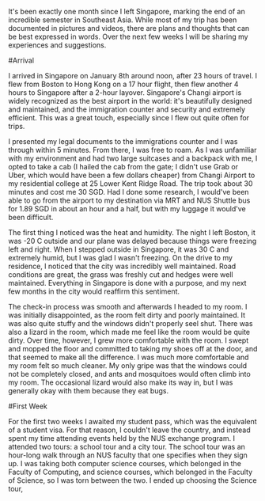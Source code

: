 It's been exactly one month since I left Singapore, marking the end of an incredible semester in Southeast Asia. While most of my trip has been documented in pictures and videos, there are plans and thoughts that can be best expressed in words. Over the next few weeks I will be sharing my experiences and suggestions.

#Arrival

I arrived in Singapore on January 8th around noon, after 23 hours of travel. I flew from Boston to Hong Kong on a 17 hour flight, then flew another 4 hours to Singapore after a 2-hour layover. Singapore's Changi airport is widely recognized as the best airport in the world: it's beautifully designed and maintained, and the immigration counter and security and extremely efficient. This was a great touch, especially since I flew out quite often for trips.

I presented my legal documents to the immigrations counter and I was through within 5 minutes. From there, I was free to roam. As I was unfamiliar with my environment and had two large suitcases and a backpack with me, I opted to take a cab (I hailed the cab from the gate; I didn't use Grab or Uber, which would have been a few dollars cheaper) from Changi Airport to my residential college at 25 Lower Kent Ridge Road. The trip took about 30 minutes and cost me 30 SGD. Had I done some research, I would've been able to go from the airport to my destination via MRT and NUS Shuttle bus for 1.89 SGD in about an hour and a half, but with my luggage it would've been difficult.

The first thing I noticed was the heat and humidity. The night I left Boston, it was -20 C outside and our plane was delayed because things were freezing left and right. When I stepped outside in Singapore, it was 30 C and extremely humid, but I was glad I wasn't freezing. On the drive to my residence, I noticed that the city was incredibly well maintained. Road conditions are great, the grass was freshly cut and hedges were well maintained. Everything in Singapore is done with a purpose, and my next few months in the city would reaffirm this sentiment.

The check-in process was smooth and afterwards I headed to my room. I was initially disappointed, as the room felt dirty and poorly maintained. It was also quite stuffy and the windows didn't properly seel shut. There was also a lizard in the room, which made me feel like the room would be quite dirty. Over time, however, I grew more comfortable with the room. I swept and mopped the floor and committed to taking my shoes off at the door, and that seemed to make all the difference. I was much more comfortable and my room felt so much cleaner. My only gripe was that the windows could not be completely closed, and ants and mosquitoes would often climb into my room. The occasional lizard would also make its way in, but I was generally okay with them because they eat bugs.

#First Week

For the first two weeks I awaited my student pass, which was the equivalent of a student visa. For that reason, I couldn't leave the country, and instead spent my time attending events held by the NUS exchange program. I attended two tours: a school tour and a city tour. The school tour was an hour-long walk through an NUS faculty that one specifies when they sign up. I was taking both computer science courses, which belonged in the Faculty of Computing, and science courses, which belonged in the Faculty of Science, so I was torn between the two. I ended up choosing the Science tour, 
